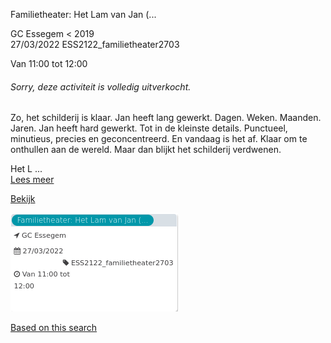 Familietheater: Het Lam van Jan (...

GC Essegem < 2019  
27/03/2022 ESS2122\_familietheater2703  

Van 11:00 tot 12:00

  

###### *Sorry, deze activiteit is volledig uitverkocht.*

  

Zo, het schilderij is klaar. Jan heeft lang gewerkt. Dagen. Weken. Maanden. Jaren. Jan heeft hard gewerkt. Tot in de kleinste details. Punctueel, minutieus, precies en geconcentreerd. En vandaag is het af. Klaar om te onthullen aan de wereld. Maar dan blijkt het schilderij verdwenen.  
  
Het L  ...  
[Lees meer](https://tickets.vgc.be/activity/subscribe/ESS2122_familietheater2703)

[Bekijk](https://tickets.vgc.be/ticketingActivity/subscribe/ESS2122_familietheater2703)

![](65240.png)

[Based on this search](https://tickets.vgc.be/activity/index?&vrijeplaatsen=1&Age%5B%5D=3%2C5&entity=109)